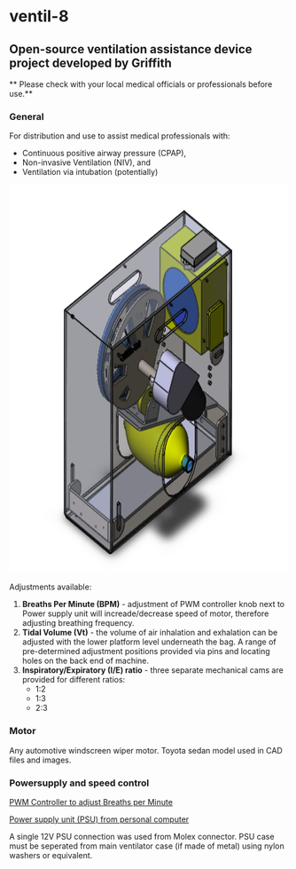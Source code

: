 # ventil-8

## Open-source ventilation assistance device project developed by Griffith 

** Please check with your local medical officials or professionals before use.**


### General

For distribution and use to assist medical professionals with:

* Continuous positive airway pressure (CPAP), 
* Non-invasive Ventilation (NIV), and 
* Ventilation via intubation (potentially) 


<img align="centre" width="700" height="700" src="/images/cad1.png">

Adjustments available:

1. **Breaths Per Minute (BPM)** - adjustment of PWM controller knob next to Power supply unit will increade/decrease speed of motor, therefore adjusting breathing frequency.
1. **Tidal Volume (Vt)** - the volume of air inhalation and exhalation can be adjusted with the lower platform level underneath the bag. A range of pre-determined adjustment positions provided via pins and locating holes on the back end of machine.
1. **Inspiratory/Expiratory (I/E) ratio** - three separate mechanical cams are provided for different ratios:
   * 1:2
   * 1:3
   * 2:3


### Motor
Any automotive windscreen wiper motor. Toyota sedan model used in CAD files and images.


### Powersupply and speed control 

[PWM Controller to adjust Breaths per Minute](https://www.jaycar.com.au/12vdc-8a-dimmer-motor-speed-controller/p/MP3209)

[Power supply unit (PSU) from personal computer](https://www.electronics-tutorials.ws/blog/convert-atx-psu-to-bench-supply.html)

A single 12V PSU connection was used from Molex connector. PSU case must be seperated from main ventilator case (if made of metal) using nylon washers or equivalent.
